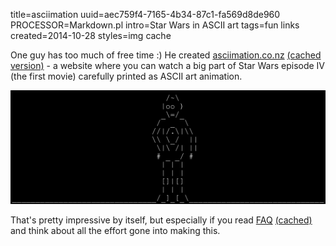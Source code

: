 title=asciimation
uuid=aec759f4-7165-4b34-87c1-fa569d8de960
PROCESSOR=Markdown.pl
intro=Star Wars in ASCII art
tags=fun links
created=2014-10-28
styles=img cache


One guy has too much of free time :)
He created [asciimation.co.nz][] [(cached version)][asciimation-c] - a website where you can watch a big part of Star Wars episode IV (the first movie) carefully printed as ASCII art animation.

[![C-3PO looking around][gif]][asciimation.co.nz]

That's pretty impressive by itself,
but especially if you read [FAQ][] [(cached)][FAQ-c]
and think about all the effort gone into making this.

[asciimation.co.nz]: http://asciimation.co.nz/
[asciimation-c]: /cache/asciimation.html
[gif]: asciimation.gif
[FAQ]: http://asciimation.co.nz/asciimation/ascii_faq.html
[FAQ-c]: /cache/asciimation-faq.html
